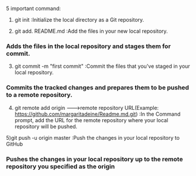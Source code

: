 5 important command:

1) git init
:Initialize the local directory as a Git repository.


2) git add. README.md
:Add the files in your new local repository.
### Adds the files in the local repository and stages them for commit.


3) git commit -m "first commit"
:Commit the files that you've staged in your local repository.

### Commits the tracked changes and prepares them to be pushed to a remote repository. 


4) git remote add origin   --->remote repository URL(Example: https://github.com/margaritadeine/Readme.md.git)
:In the Command prompt, add the URL for the remote repository where your local repository will be pushed.


5)git push -u origin master
:Push the changes in your local repository to GitHub

### Pushes the changes in your local repository up to the remote repository you specified as the origin



